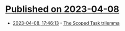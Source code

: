 # [Published on 2023-04-08](index.md)

* [2023-04-08, 17:46:13](https://lobste.rs/s/rwkgso/scoped_task_trilemma) - [The Scoped Task trilemma](https://without.boats/blog/the-scoped-task-trilemma/)
